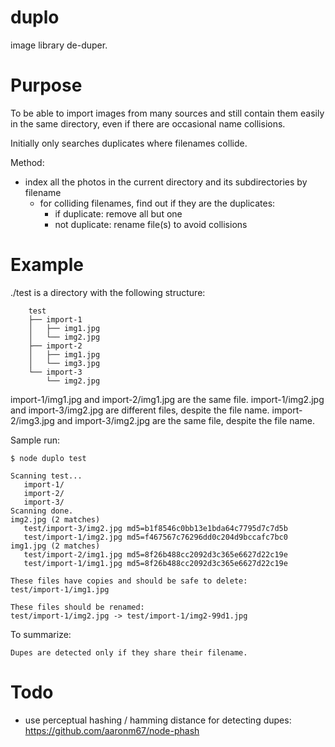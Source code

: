 duplo
=====

image library de-duper.

# Purpose

To be able to import images from many sources and still contain them easily in the same directory, even if there are occasional name collisions.

Initially only searches duplicates where filenames collide.

Method:

- index all the photos in the current directory and its subdirectories by filename
    - for colliding filenames, find out if they are the duplicates:
        - if duplicate: remove all but one
        - not duplicate: rename file(s) to avoid collisions

# Example

./test is a directory with the following structure:

        test
        ├── import-1
        │   ├── img1.jpg
        │   └── img2.jpg
        ├── import-2
        │   ├── img1.jpg
        │   └── img3.jpg
        └── import-3
            └── img2.jpg

import-1/img1.jpg and import-2/img1.jpg are the same file.
import-1/img2.jpg and import-3/img2.jpg are different files, despite the file name.
import-2/img3.jpg and import-3/img2.jpg are the same file, despite the file name.

Sample run:

    $ node duplo test

    Scanning test...
       import-1/
       import-2/
       import-3/
    Scanning done.
    img2.jpg (2 matches)
       test/import-3/img2.jpg md5=b1f8546c0bb13e1bda64c7795d7c7d5b
       test/import-1/img2.jpg md5=f467567c76296dd0c204d9bccafc7bc0
    img1.jpg (2 matches)
       test/import-2/img1.jpg md5=8f26b488cc2092d3c365e6627d22c19e
       test/import-1/img1.jpg md5=8f26b488cc2092d3c365e6627d22c19e

    These files have copies and should be safe to delete:
    test/import-1/img1.jpg

    These files should be renamed:
    test/import-1/img2.jpg -> test/import-1/img2-99d1.jpg


To summarize:

    Dupes are detected only if they share their filename.


# Todo

- use perceptual hashing / hamming distance for detecting dupes:
    https://github.com/aaronm67/node-phash
